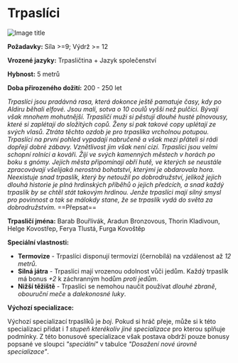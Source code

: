 # Trpaslíci

![Image title](/assets/races/Dwarf.jpeg)

**Požadavky:** Síla >=9; Výdrž >= 12

**Vrozené jazyky:** Trpasličtina + Jazyk společenství

**Hybnost:** 5 metrů 

**Doba přirozeného dožití:** 200 - 250 let

*Trpaslíci jsou pradávná rasa, která dokonce ještě pamatuje časy, kdy po Aldiru běhali elfové. Jsou malí, sotva o 10 coulů vyšší než pulčíci. Bývají však mnohem mohutnější. Trpasličí muži si pěstují dlouhé husté plnovousy, které si zaplétají do složitých copů. Ženy si pak takové copy uplétají ze svých vlasů. Ztráta těchto ozdob je pro trpaslíka vrcholnou potupou. Trpaslíci na první pohled vypadají nabručeně a však mezi přáteli si rádi dopřejí dobré zábavy. Vznětlivost jim však není cizí. Trpaslíci jsou velmi schopní rolníci a kováři. Žijí ve svých kamenných městech v horách po boku s gnómy. Jejich města připomínají obří hutě, ve kterých se neustále zpracovávají všelijaká nerostná bohatství, kterými je obdarovala hora. Neexistuje snad trpaslík, který by netoužil po dobrodružství, jelikož jejich dlouhá historie je plná hrdinských příběhů o jejich předcích, a snad každý trpaslík by se chtěl stát takovým hrdinou. Jenže trpaslíci mají silný smysl pro povinnost a tak se málokdy stane, že se trpaslík vydá do světa za dobrodružstvím.* ==Přepsat==

**Trpasličí jména:** Barab Bouřlivák, Aradun Bronzovous, Thorin Kladivoun, Helge Kovostřep, Ferya Tlustá, Furga Kovoštěp

**Speciální vlastnosti:**

- **Termovize** - Trpaslíci disponují termovizí (černobílá) na vzdálenost až *12 metrů*. 
- **Silná játra** - Trpaslíci mají vrozenou odolnost vůči jedům. Každý trpaslík má bonus *+2* k záchranným hodům *proti jedům*. 
- **Nižší těžiště** - Trpaslíci se nemohou naučit používat *dlouhé zbraně*, *obouruční meče* a *dalekonosné luky*. 

**Výchozí specializace:**

Výchozí specializací trpaslíků je *boj*. Pokud si hráč přeje, může si k této specializaci přidat i *1 stupeň kterékoliv jiné specializace* pro kterou splňuje podmínky. Z této bonusové specializace však postava obdrží pouze bonusy popsané ve sloupci *"speciální"* v tabulce *"Dosažení nové úrovně specializace"*.

